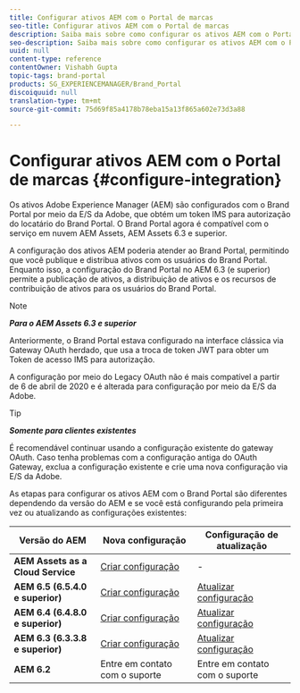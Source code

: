 ```yaml
---
title: Configurar ativos AEM com o Portal de marcas
seo-title: Configurar ativos AEM com o Portal de marcas
description: Saiba mais sobre como configurar os ativos AEM com o Portal da marca.
seo-description: Saiba mais sobre como configurar os ativos AEM com o Portal da marca.
uuid: null
content-type: reference
contentOwner: Vishabh Gupta
topic-tags: brand-portal
products: SG_EXPERIENCEMANAGER/Brand_Portal
discoiquuid: null
translation-type: tm+mt
source-git-commit: 75d69f85a4178b78eba15a13f865a602e73d3a88

---
```



# Configurar ativos AEM com o Portal de marcas {#configure-integration}

Os ativos Adobe Experience Manager (AEM) são configurados com o Brand Portal por meio da E/S da Adobe, que obtém um token IMS para autorização do locatário do Brand Portal. O Brand Portal agora é compatível com o serviço em nuvem AEM Assets, AEM Assets 6.3 e superior.

A configuração dos ativos AEM poderia atender ao Brand Portal, permitindo que você publique e distribua ativos com os usuários do Brand Portal. Enquanto isso, a configuração do Brand Portal no AEM 6.3 (e superior) permite a publicação de ativos, a distribuição de ativos e os recursos de contribuição de ativos para os usuários do Brand Portal.

>[!NOTE]
>
>***Para o AEM Assets 6.3 e superior***
>
>Anteriormente, o Brand Portal estava configurado na interface clássica via Gateway OAuth herdado, que usa a troca de token JWT para obter um Token de acesso IMS para autorização.
>
>A configuração por meio do Legacy OAuth não é mais compatível a partir de 6 de abril de 2020 e é alterada para configuração por meio da E/S da Adobe.


>[!TIP]
>
>***Somente para clientes existentes***
>
>É recomendável continuar usando a configuração existente do gateway OAuth. Caso tenha problemas com a configuração antiga do OAuth Gateway, exclua a configuração existente e crie uma nova configuração via E/S da Adobe.


As etapas para configurar os ativos AEM com o Brand Portal são diferentes dependendo da versão do AEM e se você está configurando pela primeira vez ou atualizando as configurações existentes:

| **Versão do AEM** | **Nova configuração** | **Configuração de atualização** |
|---|---|---|
| **AEM Assets as a Cloud Service** | [Criar configuração](https://docs.adobe.com/content/help/en/experience-manager-cloud-service/assets/brandportal/configure-aem-assets-with-brand-portal.html) | - |
| **AEM 6.5 (6.5.4.0 e superior)** | [Criar configuração](https://docs.adobe.com/content/help/en/experience-manager-65/assets/brandportal/configure-aem-assets-with-brand-portal.html) | [Atualizar configuração](https://docs.adobe.com/content/help/en/experience-manager-65/assets/brandportal/configure-aem-assets-with-brand-portal.html#upgrade-integration-65) |
| **AEM 6.4 (6.4.8.0 e superior)** | [Criar configuração](https://docs.adobe.com/content/help/en/experience-manager-64/assets/brandportal/configure-aem-assets-with-brand-portal.html) | [Atualizar configuração](https://docs.adobe.com/content/help/en/experience-manager-64/assets/brandportal/configure-aem-assets-with-brand-portal.html#upgrade-integration-64) |
| **AEM 6.3 (6.3.3.8 e superior)** | [Criar configuração](https://helpx.adobe.com/experience-manager/6-3/assets/using/brand-portal-configuring-integration.html) | [Atualizar configuração](https://helpx.adobe.com/experience-manager/6-3/assets/using/brand-portal-configuring-integration.html#Upgradeconfiguration) |
| **AEM 6.2** | Entre em contato com o suporte | Entre em contato com o suporte |


<!--
   Comment Type: draft

   <li> </li>
   -->

<!--
   Comment Type: draft

   <li>Step text</li>
   -->
